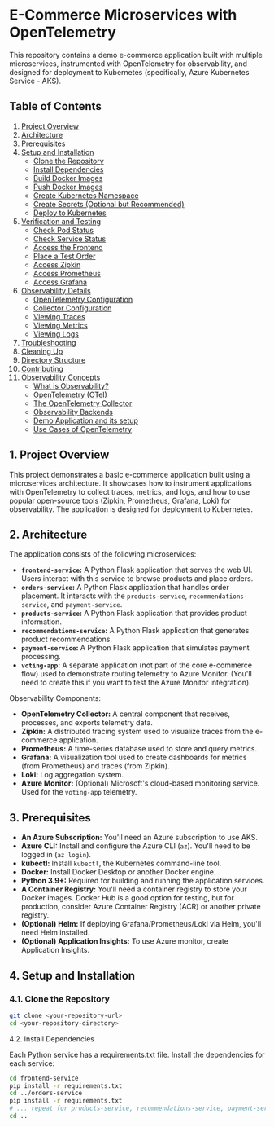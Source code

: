 # E-Commerce Microservices with OpenTelemetry

This repository contains a demo e-commerce application built with multiple microservices, instrumented with OpenTelemetry for observability, and designed for deployment to Kubernetes (specifically, Azure Kubernetes Service - AKS).

## Table of Contents

1.  [Project Overview](#project-overview)
2.  [Architecture](#architecture)
3.  [Prerequisites](#prerequisites)
4.  [Setup and Installation](#setup-and-installation)
    *   [Clone the Repository](#clone-the-repository)
    *   [Install Dependencies](#install-dependencies)
    *   [Build Docker Images](#build-docker-images)
    *   [Push Docker Images](#push-docker-images)
    *   [Create Kubernetes Namespace](#create-kubernetes-namespace)
    *   [Create Secrets (Optional but Recommended)](#create-secrets-optional-but-recommended)
    *   [Deploy to Kubernetes](#deploy-to-kubernetes)
5.  [Verification and Testing](#verification-and-testing)
    *   [Check Pod Status](#check-pod-status)
    *   [Check Service Status](#check-service-status)
    *   [Access the Frontend](#access-the-frontend)
    *   [Place a Test Order](#place-a-test-order)
    *   [Access Zipkin](#access-zipkin)
    *   [Access Prometheus](#access-prometheus)
    *   [Access Grafana](#access-grafana)
6.  [Observability Details](#observability-details)
    *   [OpenTelemetry Configuration](#opentelemetry-configuration)
    *   [Collector Configuration](#collector-configuration)
    *   [Viewing Traces](#viewing-traces)
    *   [Viewing Metrics](#viewing-metrics)
    *   [Viewing Logs](#viewing-logs)
7.  [Troubleshooting](#troubleshooting)
8.  [Cleaning Up](#cleaning-up)
9.  [Directory Structure](#directory-structure)
10. [Contributing](#contributing)
11. [Observability Concepts](#observability-concepts)
    * [What is Observability?](#what-is-observability)
    * [OpenTelemetry (OTel)](#opentelemetry-otel)
    * [The OpenTelemetry Collector](#the-opentelemetry-collector)
    * [Observability Backends](#observability-backends)
    * [Demo Application and its setup](#demo-application-and-its-setup)
    * [Use Cases of OpenTelemetry](#use-cases-of-opentelemetry)
## 1. Project Overview

This project demonstrates a basic e-commerce application built using a microservices architecture.  It showcases how to instrument applications with OpenTelemetry to collect traces, metrics, and logs, and how to use popular open-source tools (Zipkin, Prometheus, Grafana, Loki) for observability.  The application is designed for deployment to Kubernetes.

## 2. Architecture

The application consists of the following microservices:

*   **`frontend-service`:** A Python Flask application that serves the web UI.  Users interact with this service to browse products and place orders.
*   **`orders-service`:** A Python Flask application that handles order placement. It interacts with the `products-service`, `recommendations-service`, and `payment-service`.
*   **`products-service`:** A Python Flask application that provides product information.
*   **`recommendations-service`:** A Python Flask application that generates product recommendations.
*   **`payment-service`:** A Python Flask application that simulates payment processing.
*   **`voting-app`:**  A separate application (not part of the core e-commerce flow) used to demonstrate routing telemetry to Azure Monitor.  (You'll need to create this if you want to test the Azure Monitor integration).

Observability Components:

*   **OpenTelemetry Collector:**  A central component that receives, processes, and exports telemetry data.
*   **Zipkin:**  A distributed tracing system used to visualize traces from the e-commerce application.
*   **Prometheus:**  A time-series database used to store and query metrics.
*   **Grafana:**  A visualization tool used to create dashboards for metrics (from Prometheus) and traces (from Zipkin).
*   **Loki:** Log aggregation system.
*   **Azure Monitor:** (Optional) Microsoft's cloud-based monitoring service.  Used for the `voting-app` telemetry.

## 3. Prerequisites

*   **An Azure Subscription:** You'll need an Azure subscription to use AKS.
*   **Azure CLI:** Install and configure the Azure CLI (`az`).  You'll need to be logged in (`az login`).
*   **kubectl:** Install `kubectl`, the Kubernetes command-line tool.
*   **Docker:** Install Docker Desktop or another Docker engine.
*   **Python 3.9+:** Required for building and running the application services.
*   **A Container Registry:** You'll need a container registry to store your Docker images.  Docker Hub is a good option for testing, but for production, consider Azure Container Registry (ACR) or another private registry.
* **(Optional) Helm:** If deploying Grafana/Prometheus/Loki via Helm, you'll need Helm installed.
* **(Optional) Application Insights:** To use Azure monitor, create Application Insights.

## 4. Setup and Installation

### 4.1. Clone the Repository

```bash
git clone <your-repository-url>
cd <your-repository-directory>
```

4.2. Install Dependencies

Each Python service has a requirements.txt file.  Install the dependencies for each service:

```bash
cd frontend-service
pip install -r requirements.txt
cd ../orders-service
pip install -r requirements.txt
# ... repeat for products-service, recommendations-service, payment-service ...
cd ..
```

